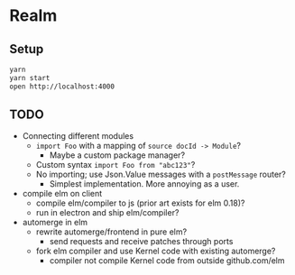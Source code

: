 # Realm

## Setup

```bash
yarn
yarn start
open http://localhost:4000
```

## TODO

- Connecting different modules
  - `import Foo` with a mapping of `source docId -> Module`?
    - Maybe a custom package manager?
  - Custom syntax `import Foo from "abc123"`?
  - No importing; use Json.Value messages with a `postMessage` router?
    - Simplest implementation. More annoying as a user.
- compile elm on client
  - compile elm/compiler to js (prior art exists for elm 0.18)?
  - run in electron and ship elm/compiler?
- automerge in elm
  - rewrite automerge/frontend in pure elm?
    - send requests and receive patches through ports
  - fork elm compiler and use Kernel code with existing automerge?
    - compiler not compile Kernel code from outside github.com/elm
